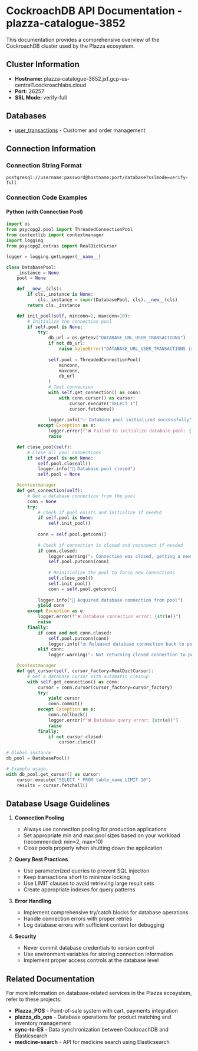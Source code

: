 # CockroachDB API Documentation - plazza-catalogue-3852

This documentation provides a comprehensive overview of the CockroachDB cluster used by the Plazza ecosystem.

## Cluster Information
- **Hostname:** plazza-catalogue-3852.jxf.gcp-us-central1.cockroachlabs.cloud
- **Port:** 26257
- **SSL Mode:** verify-full

## Databases
- [user_transactions](./user_transactions/README.md) - Customer and order management

## Connection Information

### Connection String Format
```
postgresql://username:password@hostname:port/database?sslmode=verify-full
```

### Connection Code Examples

#### Python (with Connection Pool)
```python
import os
from psycopg2.pool import ThreadedConnectionPool
from contextlib import contextmanager
import logging
from psycopg2.extras import RealDictCursor

logger = logging.getLogger(__name__)

class DatabasePool:
    _instance = None
    pool = None

    def __new__(cls):
        if cls._instance is None:
            cls._instance = super(DatabasePool, cls).__new__(cls)
        return cls._instance

    def init_pool(self, minconn=2, maxconn=10):
        # Initialize the connection pool
        if self.pool is None:
            try:
                db_url = os.getenv("DATABASE_URL_USER_TRANSACTIONS")
                if not db_url:
                    raise ValueError("DATABASE_URL_USER_TRANSACTIONS is not set")
                
                self.pool = ThreadedConnectionPool(
                    minconn,
                    maxconn,
                    db_url
                )
                # Test connection
                with self.get_connection() as conn:
                    with conn.cursor() as cursor:
                        cursor.execute("SELECT 1")
                        cursor.fetchone()
                
                logger.info("✅ Database pool initialized successfully")
            except Exception as e:
                logger.error(f"❌ Failed to initialize database pool: {str(e)}")
                raise

    def close_pool(self):
        # Close all pool connections
        if self.pool is not None:
            self.pool.closeall()
            logger.info("🔌 Database pool closed")
            self.pool = None

    @contextmanager
    def get_connection(self):
        # Get a database connection from the pool
        conn = None
        try:
            # Check if pool exists and initialize if needed
            if self.pool is None:
                self.init_pool()
                
            conn = self.pool.getconn()
            
            # Check if connection is closed and reconnect if needed
            if conn.closed:
                logger.warning("⚠️ Connection was closed, getting a new one")
                self.pool.putconn(conn)
                
                # Reinitialize the pool to force new connections
                self.close_pool()
                self.init_pool()
                conn = self.pool.getconn()
                
            logger.info("🔗 Acquired database connection from pool")
            yield conn
        except Exception as e:
            logger.error(f"❌ Database connection error: {str(e)}")
            raise
        finally:
            if conn and not conn.closed:
                self.pool.putconn(conn)
                logger.info("🔙 Released database connection back to pool")
            elif conn:
                logger.warning("⚠️ Not returning closed connection to pool")

    @contextmanager
    def get_cursor(self, cursor_factory=RealDictCursor):
        # Get a database cursor with automatic cleanup
        with self.get_connection() as conn:
            cursor = conn.cursor(cursor_factory=cursor_factory)
            try:
                yield cursor
                conn.commit()
            except Exception as e:
                conn.rollback()
                logger.error(f"❌ Database query error: {str(e)}")
                raise
            finally:
                if not cursor.closed:
                    cursor.close()

# Global instance
db_pool = DatabasePool()

# Example usage
with db_pool.get_cursor() as cursor:
    cursor.execute("SELECT * FROM table_name LIMIT 10")
    results = cursor.fetchall()
```

## Database Usage Guidelines

1. **Connection Pooling**
   - Always use connection pooling for production applications
   - Set appropriate min and max pool sizes based on your workload (recommended: min=2, max=10)
   - Close pools properly when shutting down the application

2. **Query Best Practices**
   - Use parameterized queries to prevent SQL injection
   - Keep transactions short to minimize locking
   - Use LIMIT clauses to avoid retrieving large result sets
   - Create appropriate indexes for query patterns

3. **Error Handling**
   - Implement comprehensive try/catch blocks for database operations
   - Handle connection errors with proper retries
   - Log database errors with sufficient context for debugging

4. **Security**
   - Never commit database credentials to version control
   - Use environment variables for storing connection information
   - Implement proper access controls at the database level

## Related Documentation

For more information on database-related services in the Plazza ecosystem, refer to these projects:

- **Plazza_POS** - Point-of-sale system with cart, payments integration
- **plazza_db_ops** - Database operations for product matching and inventory management
- **sync-to-ES** - Data synchronization between CockroachDB and Elasticsearch
- **medicine-search** - API for medicine search using Elasticsearch